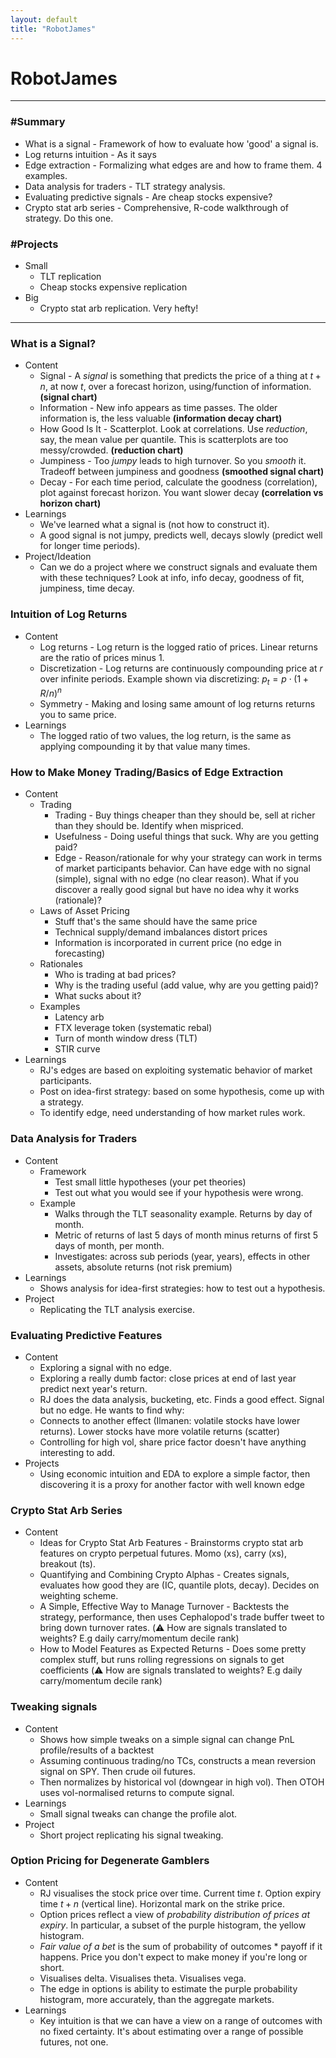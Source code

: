 ```yaml
---
layout: default
title: "RobotJames"
---
```

# RobotJames

---
### #Summary

* What is a signal - Framework of how to evaluate how 'good' a signal is.
* Log returns intuition - As it says
* Edge extraction - Formalizing what edges are and how to frame them. 4 examples.
* Data analysis for traders - TLT strategy analysis.
* Evaluating predictive signals - Are cheap stocks expensive?
* Crypto stat arb series - Comprehensive, R-code walkthrough of strategy. Do this one.

### #Projects

* Small
    * TLT replication 
    * Cheap stocks expensive replication 
* Big
    * Crypto stat arb replication. Very hefty!

---


### What is a Signal?

* Content
    * Signal - A _signal_ is something that predicts the price of a thing at $t+n$, at now $t$, over a forecast horizon, using/function of information. __(signal chart)__
    * Information - New info appears as time passes. The older information is, the less valuable __(information decay chart)__
    * How Good Is It - Scatterplot. Look at correlations. Use _reduction_, say, the mean value per quantile. This is scatterplots are too messy/crowded. __(reduction chart)__
    * Jumpiness - Too _jumpy_ leads to high turnover.  So you _smooth_ it. Tradeoff between jumpiness and goodness __(smoothed signal chart)__
    * Decay - For each time period, calculate the goodness (correlation), plot against forecast horizon. You want slower decay __(correlation vs horizon chart)__
* Learnings
    * We've learned what a signal is (not how to construct it).
    * A good signal is not jumpy, predicts well, decays slowly (predict well for longer time periods).
* Project/Ideation
    * Can we do a project where we construct signals and evaluate them with these techniques? Look at info, info decay, goodness of fit, jumpiness, time decay.

###  Intuition of Log Returns

* Content
    * Log returns - Log return is the logged ratio of prices. Linear returns are the ratio of prices minus 1.
    * Discretization - Log returns are continuously compounding price at $r$ over infinite periods. Example shown via discretizing: $p_t=p \cdot (1+R/n)^n$
    * Symmetry - Making and losing same amount of log returns returns you to same price.
* Learnings
    * The logged ratio of two values, the log return, is the same as applying compounding it by that value many times.

### How to Make Money Trading/Basics of Edge Extraction

* Content
    * Trading
        * Trading - Buy things cheaper than they should be, sell at richer than they should be. Identify when mispriced. 
        * Usefulness - Doing useful things that suck. Why are you getting paid?
        * Edge - Reason/rationale for why your strategy can work in terms of market participants behavior. Can have edge with no signal (simple), signal with no edge (no clear reason). What if you discover a really good signal but have no idea why it works (rationale)?
    * Laws of Asset Pricing
        * Stuff that's the same should have the same price
        * Technical supply/demand imbalances distort prices
        * Information is incorporated in current price (no edge in forecasting)
    * Rationales
        * Who is trading at bad prices? 
        * Why is the trading useful (add value, why are you getting paid)?
        * What sucks about it?
    * Examples
        * Latency arb
        * FTX leverage token (systematic rebal)
        * Turn of month window dress (TLT)
        * STIR curve
* Learnings
    * RJ's edges are based on exploiting systematic behavior of market participants.
    * Post on idea-first strategy: based on some hypothesis, come up with a strategy.
    * To identify edge, need understanding of how market rules work.
   

### Data Analysis for Traders

* Content
    * Framework
        * Test small little hypotheses (your pet theories)
        * Test out what you would see if your hypothesis were wrong.
    * Example
        * Walks through the TLT seasonality example. Returns by day of month.
        * Metric of returns of last 5 days of month minus returns of first 5 days of month, per month.
        * Investigates: across sub periods (year, years), effects in other assets, absolute returns (not risk premium)
* Learnings
    * Shows analysis for idea-first strategies: how to test out a hypothesis.
* Project
    * Replicating the TLT analysis exercise.

### Evaluating Predictive Features

* Content
    * Exploring a signal with no edge.
    * Exploring a really dumb factor: close prices at end of last year predict next year's return.
    * RJ does the data analysis, bucketing, etc. Finds a good effect. Signal but no edge. He wants to find why:
    * Connects to another effect (Ilmanen: volatile stocks have lower returns). Lower stocks have more volatile returns (scatter)
    * Controlling for high vol, share price factor doesn't have anything interesting to add.
* Projects
    * Using economic intuition and EDA to explore a simple factor, then discovering it is a proxy for another factor with well known edge

### Crypto Stat Arb Series

* Content
    * Ideas for Crypto Stat Arb Features - Brainstorms crypto stat arb features on crypto perpetual futures. Momo (xs), carry (xs), breakout (ts).
    * Quantifying and Combining Crypto Alphas - Creates signals, evaluates how good they are (IC, quantile plots, decay). Decides on weighting scheme.
    * A Simple, Effective Way to Manage Turnover - Backtests the strategy, performance, then uses Cephalopod's trade buffer tweet to bring down turnover rates. (⚠️ How are signals translated to weights? E.g daily carry/momentum decile rank)
    * How to Model Features as Expected Returns - Does some pretty complex stuff, but runs rolling regressions on signals to get coefficients (⚠️ How are signals translated to weights? E.g daily carry/momentum decile rank)

### Tweaking signals

* Content
    * Shows how simple tweaks on a simple signal can change PnL profile/results of a backtest
    * Assuming continuous trading/no TCs, constructs a mean reversion signal on SPY. Then crude oil futures. 
    * Then normalizes by historical vol (downgear in high vol). Then OTOH uses vol-normalised returns to compute signal.
* Learnings
    * Small signal tweaks can change the profile alot.
* Project
    * Short project replicating his signal tweaking.

### Option Pricing for Degenerate Gamblers

* Content
    * RJ visualises the stock price over time. Current time $t$. Option expiry time $t+n$ (vertical line). Horizontal mark on the strike price.
    * Option prices reflect a view of _probability distribution of prices at expiry_. In particular, a subset of the purple histogram, the yellow histogram.
    * _Fair value of a bet_ is the sum of probability of outcomes * payoff if it happens. Price you don't expect to make money if you're long or short.
    * Visualises delta. Visualises theta. Visualises vega.
    * The edge in options is ability to estimate the purple probability histogram, more accurately, than the aggregate markets.
* Learnings
    * Key intuition is that we can have a view on a range of outcomes with no fixed certainty. It's about estimating over a range of possible futures, not one.
